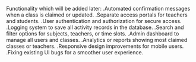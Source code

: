 Functionality which will be added later:
.Automated confirmation messages when a class is claimed or updated.
.Separate access portals for teachers and students.
.User authentication and authorization for secure access.
.Logging system to save all activity records in the database.
.Search and filter options for subjects, teachers, or time slots.
.Admin dashboard to manage all users and classes.
.Analytics or reports showing most claimed classes or teachers.
.Responsive design improvements for mobile users.
.Fixing existing UI bugs for a smoother user experience.


